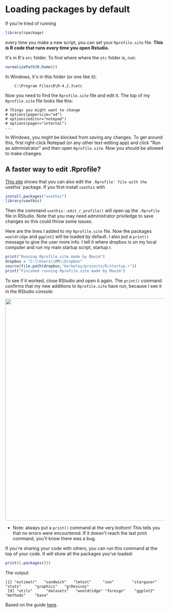 # Loading packages by default #

If you're tried of running 
 ```R       
library(rpackage)
```
every time you make a new script, you can set your `Rprofile.site` file. **This is R code that runs every time you open Rstudio.** 

It's in R's `etc` folder. To find where where the `etc` folder is, run:
```R
normalizePath(R.home())
```
In Windows, it's in this folder (or one like it):

        C:\Program Files\R\R-4.2.3\etc
 
Now you need to find the `Rprofile.site` file and edit it. The top of my `Rprofile.site` file looks like this:

    # Things you might want to change
    # options(papersize="a4")
    # options(editor="notepad")
    # options(pager="internal")
    ...

In Windows, you might be blocked from saving any changes. To get around this, first right-click Notepad (or any other text-editing app) and click "Run as administrator" and then open `Rprofile.site`. Now you should be allowed to make changes.

## A faster way to edit .Rprofile? ## 

[This site](https://rstats.wtf/r-startup.html) shows that you can also edit the `.Rprofile' file with the `usethis' package. If you first install `usethis` with 

```R
install.packages("usethis")
library(usethis)
```

Then the command `usethis::edit_r_profile()` will open up the `.Rprofile` file in RStudio. Note that you may need administrator priviledge to save changes so this could throw some issues.

Here are the lines I added to my `Rprofile.site` file. Now the packages `wooldridge` and `ggplot2` will be loaded by default. I also put a `print()` message to give the user more info. I tell it where dropbox is on my local computer and run my main startup script, startup.r.

```R
print("Running Rprofile.site made by Maxim")
dropbox = "C:\\Users\\MM\\Dropbox"
source(file.path(dropbox,"berkeley/projects/R/startup.r"))
print("Finished running Rprofile.site made by Maxim")
```
To see if it worked, close RStudio and open it again. The `print()` command confirms that my new additions to `Rprofile.site` have run, because I see it in the RStudio console:

<img src="https://user-images.githubusercontent.com/6835110/227623755-3c4d5e08-2112-48f9-8835-df6f438396b7.png" width="700">

* Note: always put a `print()` command at the very bottom! This tells you that no errors were encountered. If it doesn't reach the last print command, you'll know there was a bug.

If you're sharing your code with others, you can run this command at the top of your code. It will show all the packages you've loaded:
```R
print((.packages()))
```
The output:
```
[1] "estimatr"   "sandwich"   "lmtest"     "zoo"        "stargazer"  "stats"      "graphics"   "grDevices" 
 [9] "utils"      "datasets"   "wooldridge" "foreign"    "ggplot2"    "methods"    "base"      
 ```

Based on the guide [here](https://www.statmethods.net/interface/customizing.html).
